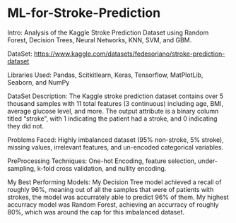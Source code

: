 # ML-for-Stroke-Prediction
Intro: Analysis of the Kaggle Stroke Prediction Dataset using Random Forest, Decision Trees, Neural Networks, KNN, SVM, and GBM.

DataSet: https://www.kaggle.com/datasets/fedesoriano/stroke-prediction-dataset

Libraries Used: Pandas, Scitkitlearn, Keras, Tensorflow, MatPlotLib, Seaborn, and NumPy

DataSet Description: The Kaggle stroke prediction dataset contains over 5 thousand samples with 11 total features (3 continuous) including age, BMI, average glucose level, and more. The output attribute is a binary column titled “stroke”, with 1 indicating the patient had a stroke, and 0 indicating they did not.

Problems Faced: Highly imbalanced dataset (95% non-stroke, 5% stroke), missing values, irrelevant features, and un-encoded categorical variables.

PreProcessing Techniques: One-hot Encoding, feature selection, under-sampling, k-fold cross validation, and nullity encoding.

My Best Performing Models: My Decision Tree model achieved a recall of roughly 96%, meaning out of all the samples that were of patients with strokes, the model was accurrately able to predict 96% of them. My highest accurracy model was Random Forest, achieving an accurracy of roughly 80%, which was around the cap for this imbalanced dataset.

